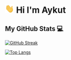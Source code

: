 # <img src="https://raw.githubusercontent.com/ABSphreak/ABSphreak/master/gifs/Hi.gif" width="30px"> Hi I'm Aykut




## My GitHub Stats 💻

[![GitHub Streak](http://github-readme-streak-stats.herokuapp.com?user=zereaykut&theme=dracula&background=000000)](https://git.io/streak-stats)

[![Top Langs](https://github-readme-stats.vercel.app/api/top-langs/?username=zereaykut&hide=java,html,css&theme=dracula)](https://github.com/anuraghazra/github-readme-stats)
